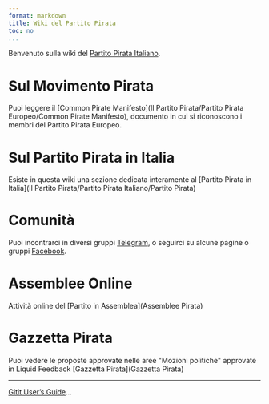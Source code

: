 ```yaml
---
format: markdown
title: Wiki del Partito Pirata
toc: no
...
```


Benvenuto sulla wiki del [Partito Pirata Italiano](http://www.partito-pirata.it).

# Sul Movimento Pirata
Puoi leggere il [Common Pirate Manifesto](Il Partito Pirata/Partito Pirata Europeo/Common Pirate Manifesto), documento in cui si riconoscono i membri del Partito Pirata Europeo.

# Sul Partito Pirata in Italia
Esiste in questa wiki una sezione dedicata interamente al [Partito Pirata in Italia](Il Partito Pirata/Partito Pirata Italiano/Partito Pirata)

# Comunità
Puoi incontrarci in diversi gruppi [Telegram](), o seguirci su alcune pagine o gruppi [Facebook](). 

# Assemblee Online
Attività online del [Partito in Assemblea](Assemblee Pirata)

# Gazzetta Pirata
Puoi vedere le proposte approvate nelle aree "Mozioni politiche" approvate in Liquid Feedback [Gazzetta Pirata](Gazzetta Pirata)

------

[Gitit User’s Guide]()...


